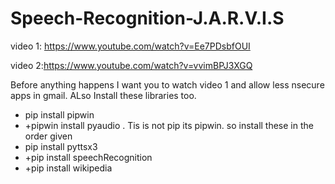# Speech-Recognition-J.A.R.V.I.S

video 1: https://www.youtube.com/watch?v=Ee7PDsbfOUI

video 2:https://www.youtube.com/watch?v=vvimBPJ3XGQ
 
 Before anything happens I want you to watch video 1 and allow less nsecure apps in gmail.
ALso Install these libraries too.  

+ pip install pipwin 
+ +pipwin install pyaudio . Tis is not pip its pipwin. so install these in the order given
+ pip install pyttsx3 
+ +pip install speechRecognition 
+ +pip install wikipedia
